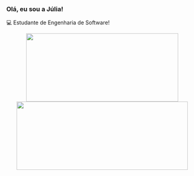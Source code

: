 ### Olá, eu sou a Júlia!
💻 Estudante de Engenharia de Software!


<div align="center">
  <a href="https://github.com/juliadimas">
  <img height="180em" width="400em" src="https://github-readme-stats.vercel.app/api?username=juliadimas&show_icons=true&theme=dracula&include_all_commits=true&count_private=true"/>
  <img height="180em" width="450em" src="https://github-readme-stats.vercel.app/api/top-langs/?username=juliadimas&layout=compact&langs_count=7&theme=dracula"/>
</div>

 
